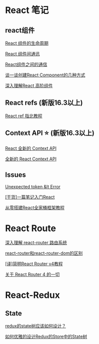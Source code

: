 # React 笔记

## react组件
[React 组件的生命周期](https://github.com/ClarenceC/knowledge/issues/12)

[React 组件间通讯](http://taobaofed.org/blog/2016/11/17/react-components-communication/)

[React组件之间的通信](https://github.com/sunyongjian/blog/issues/27)

[谈一谈创建React Component的几种方式](https://segmentfault.com/a/1190000008402834)

[深入理解React 高阶组件](https://juejin.im/post/59eb26e951882578c6738fb0)

## React refs (新版16.3以上)

[React ref 指北教程](https://juejin.im/post/5ab30cef6fb9a028b410f5c1)

##  Context API :star: (新版16.3以上)

[React 全新的 Context API](https://loveky.github.io/2018/03/05/react-new-context-api/)

[全新的 React Context API](https://github.com/Hancoson/blog/issues/27)

## Issues

[Unexpected token &lt Error](https://github.com/ClarenceC/knowledge/issues/15)

[[干货]一篇笔记入门React](https://www.cnblogs.com/szhshp/p/8006093.html)

[从零搭建React全家桶框架教程](https://github.com/brickspert/blog/issues/1)


# React Route

[深入理解 react-router 路由系统](https://segmentfault.com/a/1190000004075348#articleHeader1)

[react-router和react-router-dom的区别](https://github.com/mrdulin/blog/issues/42)

[[译]简明React Router v4教程](https://github.com/fi3ework/Blog/issues/10)

[关于 React Router 4 的一切](https://juejin.im/post/5995a2506fb9a0249975a1a4)


# React-Redux

## State

[redux的state树应该如何设计？](https://www.zhihu.com/question/50888321)

[如何优雅的设计Redux的Store中的State树](http://www.cnblogs.com/geoffgu/p/6273956.html)

